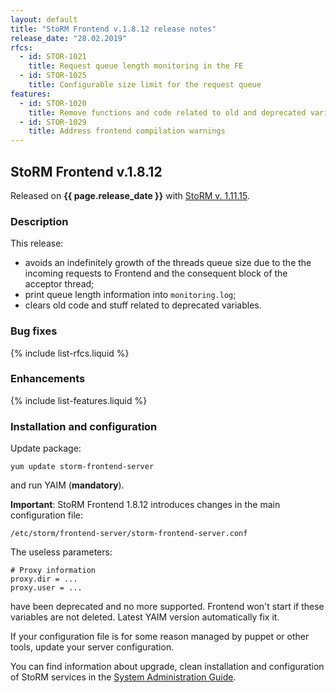 ```yaml
---
layout: default
title: "StoRM Frontend v.1.8.12 release notes"
release_date: "28.02.2019"
rfcs:
  - id: STOR-1021
    title: Request queue length monitoring in the FE
  - id: STOR-1025
    title: Configurable size limit for the request queue
features:
  - id: STOR-1020
    title: Remove functions and code related to old and deprecated variables
  - id: STOR-1029
    title: Address frontend compilation warnings
---
```


## StoRM Frontend v.1.8.12

Released on **{{ page.release_date }}** with [StoRM v. 1.11.15][release-notes].

### Description

This release:

* avoids an indefinitely growth of the threads queue size due to the the
incoming requests to Frontend and the consequent block of the acceptor thread;
* print queue length information into `monitoring.log`; 
* clears old code and stuff related to deprecated variables.

### Bug fixes

{% include list-rfcs.liquid %}

### Enhancements

{% include list-features.liquid %}

### Installation and configuration

Update package:

```
yum update storm-frontend-server
```

and run YAIM (**mandatory**).

**Important**: StoRM Frontend 1.8.12 introduces changes in the main
configuration file:

```
/etc/storm/frontend-server/storm-frontend-server.conf
```

The useless parameters:

```
# Proxy information
proxy.dir = ...
proxy.user = ...
```

have been deprecated and no more supported. Frontend won't start if these
variables are not deleted. Latest YAIM version automatically fix it.

If your configuration file is for some reason managed by puppet or other
tools, update your server configuration.

You can find information about upgrade, clean installation and configuration of
StoRM services in the [System Administration Guide][storm-sysadmin-guide].

[release-notes]: {{site.baseurl}}/release-notes/StoRM-v1.11.15.html
[storm-sysadmin-guide]: {{site.baseurl}}/documentation/sysadmin-guide/1.11.15
